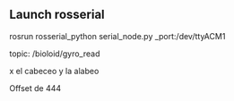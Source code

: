 ## Launch rosserial
rosrun rosserial_python serial_node.py _port:/dev/ttyACM1

topic: /bioloid/gyro_read 

x el cabeceo
y la alabeo

Offset de 444
